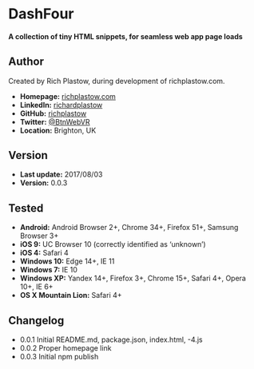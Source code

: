 DashFour
========

#### A collection of tiny HTML snippets, for seamless web app page loads


Author
------
Created by Rich Plastow, during development of richplastow.com.

+ __Homepage:__     [richplastow.com](http://richplastow.com)
+ __LinkedIn:__     [richardplastow](https://linkedin.com/in/richardplastow)
+ __GitHub:__       [richplastow](https://github.com/richplastow)
+ __Twitter:__      [@BtnWebVR](https://twitter.com/BtnWebVR)
+ __Location:__     Brighton, UK


Version
-------
+ __Last update:__  2017/08/03
+ __Version:__      0.0.3


Tested
------
+ __Android:__             Android Browser 2+, Chrome 34+, Firefox 51+, Samsung Browser 3+
+ __iOS 9:__               UC Browser 10 (correctly identified as ‘unknown’)
+ __iOS 4:__               Safari 4
+ __Windows 10:__          Edge 14+, IE 11
+ __Windows 7:__           IE 10
+ __Windows XP:__          Yandex 14+, Firefox 3+, Chrome 15+, Safari 4+, Opera 10+, IE 6+
+ __OS X Mountain Lion:__  Safari 4+


Changelog
---------
+ 0.0.1       Initial README.md, package.json, index.html, -4.js
+ 0.0.2       Proper homepage link
+ 0.0.3       Initial npm publish
